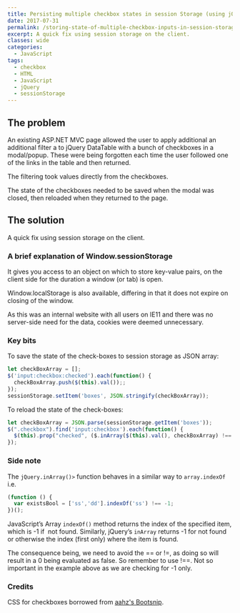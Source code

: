 ```yaml
---
title: Persisting multiple checkbox states in session Storage (using jQuery)
date: 2017-07-31
permalink: /storing-state-of-multiple-checkbox-inputs-in-session-storage/
excerpt: A quick fix using session storage on the client.
classes: wide
categories:
  - JavaScript
tags:
  - checkbox
  - HTML
  - JavaScript
  - jQuery
  - sessionStorage
---
```


## The problem

An existing ASP.NET MVC page allowed the user to apply additional an additional filter a to jQuery DataTable with a bunch of checkboxes in a modal/popup. These were being forgotten each time the user followed one of the links in the table and then returned.

The filtering took values directly from the checkboxes.

The state of the checkboxes needed to be saved when the modal was closed, then reloaded when they returned to the page.

## The solution

A quick fix using session storage on the client.

### A brief explanation of Window.sessionStorage

It gives you access to an object on which to store key-value pairs, on the client side for the duration a window (or tab) is open.

Window.localStorage is also available, differing in that it does not expire on closing of the window.

As this was an internal website with all users on IE11 and there was no server-side need for the data, cookies were deemed unnecessary.

### Key bits

To save the state of the check-boxes to session storage as JSON array:

```js
let checkBoxArray = [];
$('input:checkbox:checked').each(function() {
  checkBoxArray.push($(this).val());;
});
sessionStorage.setItem('boxes', JSON.stringify(checkBoxArray));
```

To reload the state of the check-boxes:

```js
let checkBoxArray = JSON.parse(sessionStorage.getItem('boxes'));
$(".checkbox").find('input:checkbox').each(function() {
  $(this).prop("checked", ($.inArray($(this).val(), checkBoxArray) !== -1));
});
```

### Side note

The `jQuery.inArray()>` function behaves in a similar way to `array.indexOf` i.e.

```js
(function () {
  var existsBool = ['ss','dd'].indexOf('ss') !== -1;
})();
```

JavaScript’s Array `indexOf()` method returns the index of the specified item, which is -1 if  not found. Similarly, jQuery’s `inArray` returns -1 for not found or otherwise the index (first only) where the item is found.

The consequence being, we need to avoid the == or !=, as doing so will result in a 0 being evaluated as false. So remember to use !==. Not so important in the example above as we are checking for -1 only.

### Credits

CSS for checkboxes borrowed from [aahz's Bootsnip](https://bootsnipp.com/snippets/featured/animated-radios-amp-checkboxes-nojs).